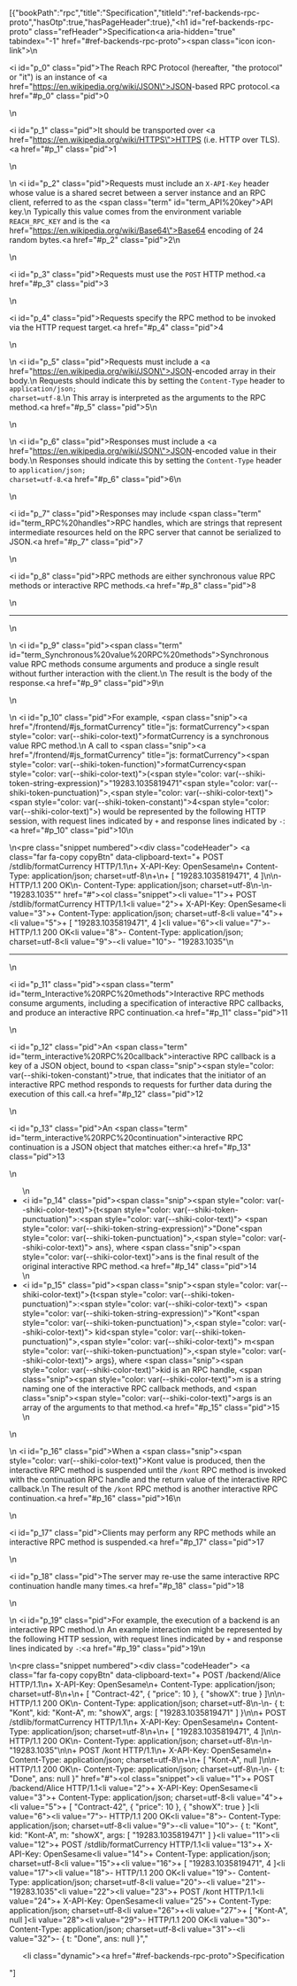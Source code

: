 [{"bookPath":"rpc","title":"Specification","titleId":"ref-backends-rpc-proto","hasOtp":true,"hasPageHeader":true},"<h1 id=\"ref-backends-rpc-proto\" class=\"refHeader\">Specification<a aria-hidden=\"true\" tabindex=\"-1\" href=\"#ref-backends-rpc-proto\"><span class=\"icon icon-link\"></span></a></h1>\n<p><i id=\"p_0\" class=\"pid\"></i>The Reach RPC Protocol (hereafter, \"the protocol\" or \"it\") is an instance of <a href=\"https://en.wikipedia.org/wiki/JSON\">JSON</a>-based RPC protocol.<a href=\"#p_0\" class=\"pid\">0</a></p>\n<p><i id=\"p_1\" class=\"pid\"></i>It should be transported over <a href=\"https://en.wikipedia.org/wiki/HTTPS\">HTTPS</a> (i.e. HTTP over TLS).<a href=\"#p_1\" class=\"pid\">1</a></p>\n<p>\n  <i id=\"p_2\" class=\"pid\"></i>Requests must include an <code>X-API-Key</code> header whose value is a shared secret between a server instance and an RPC client, referred to as the <span class=\"term\" id=\"term_API%20key\">API key</span>.\n  Typically this value comes from the environment variable <code>REACH_RPC_KEY</code> and is the <a href=\"https://en.wikipedia.org/wiki/Base64\">Base64</a> encoding of 24 random bytes.<a href=\"#p_2\" class=\"pid\">2</a>\n</p>\n<p><i id=\"p_3\" class=\"pid\"></i>Requests must use the <code>POST</code> HTTP method.<a href=\"#p_3\" class=\"pid\">3</a></p>\n<p><i id=\"p_4\" class=\"pid\"></i>Requests specify the RPC method to be invoked via the HTTP request target.<a href=\"#p_4\" class=\"pid\">4</a></p>\n<p>\n  <i id=\"p_5\" class=\"pid\"></i>Requests must include a <a href=\"https://en.wikipedia.org/wiki/JSON\">JSON</a>-encoded array in their body.\n  Requests should indicate this by setting the <code>Content-Type</code> header to <code>application/json; charset=utf-8</code>.\n  This array is interpreted as the arguments to the RPC method.<a href=\"#p_5\" class=\"pid\">5</a>\n</p>\n<p>\n  <i id=\"p_6\" class=\"pid\"></i>Responses must include a <a href=\"https://en.wikipedia.org/wiki/JSON\">JSON</a>-encoded value in their body.\n  Responses should indicate this by setting the <code>Content-Type</code> header to <code>application/json; charset=utf-8</code>.<a href=\"#p_6\" class=\"pid\">6</a>\n</p>\n<p><i id=\"p_7\" class=\"pid\"></i>Responses may include <span class=\"term\" id=\"term_RPC%20handles\">RPC handles</span>, which are strings that represent intermediate resources held on the RPC server that cannot be serialized to JSON.<a href=\"#p_7\" class=\"pid\">7</a></p>\n<p><i id=\"p_8\" class=\"pid\"></i>RPC methods are either synchronous value RPC methods or interactive RPC methods.<a href=\"#p_8\" class=\"pid\">8</a></p>\n<hr>\n<p>\n  <i id=\"p_9\" class=\"pid\"></i><span class=\"term\" id=\"term_Synchronous%20value%20RPC%20methods\">Synchronous value RPC methods</span> consume arguments and produce a single result without further interaction with the client.\n  The result is the body of the response.<a href=\"#p_9\" class=\"pid\">9</a>\n</p>\n<p>\n  <i id=\"p_10\" class=\"pid\"></i>For example, <span class=\"snip\"><a href=\"/frontend/#js_formatCurrency\" title=\"js: formatCurrency\"><span style=\"color: var(--shiki-color-text)\">formatCurrency</span></a></span> is a synchronous value RPC method.\n  A call to <span class=\"snip\"><a href=\"/frontend/#js_formatCurrency\" title=\"js: formatCurrency\"><span style=\"color: var(--shiki-token-function)\">formatCurrency</span></a><span style=\"color: var(--shiki-color-text)\">(</span><span style=\"color: var(--shiki-token-string-expression)\">\"19283.1035819471\"</span><span style=\"color: var(--shiki-token-punctuation)\">,</span><span style=\"color: var(--shiki-color-text)\"> </span><span style=\"color: var(--shiki-token-constant)\">4</span><span style=\"color: var(--shiki-color-text)\">)</span></span> would be represented by the following HTTP session, with request lines indicated by <code>+</code> and response lines indicated by <code>-</code>:<a href=\"#p_10\" class=\"pid\">10</a>\n</p>\n<pre class=\"snippet numbered\"><div class=\"codeHeader\">&nbsp;<a class=\"far fa-copy copyBtn\" data-clipboard-text=\"+ POST /stdlib/formatCurrency HTTP/1.1\n+ X-API-Key: OpenSesame\n+ Content-Type: application/json; charset=utf-8\n+\n+ [ &quot;19283.1035819471&quot;, 4 ]\n\n- HTTP/1.1 200 OK\n- Content-Type: application/json; charset=utf-8\n-\n- &quot;19283.1035&quot;\" href=\"#\"></a></div><ol class=\"snippet\"><li value=\"1\">+ POST /stdlib/formatCurrency HTTP/1.1</li><li value=\"2\">+ X-API-Key: OpenSesame</li><li value=\"3\">+ Content-Type: application/json; charset=utf-8</li><li value=\"4\">+</li><li value=\"5\">+ [ \"19283.1035819471\", 4 ]</li><li value=\"6\"></li><li value=\"7\">- HTTP/1.1 200 OK</li><li value=\"8\">- Content-Type: application/json; charset=utf-8</li><li value=\"9\">-</li><li value=\"10\">- \"19283.1035\"</li></ol></pre>\n<hr>\n<p><i id=\"p_11\" class=\"pid\"></i><span class=\"term\" id=\"term_Interactive%20RPC%20methods\">Interactive RPC methods</span> consume arguments, including a specification of interactive RPC callbacks, and produce an interactive RPC continuation.<a href=\"#p_11\" class=\"pid\">11</a></p>\n<p><i id=\"p_12\" class=\"pid\"></i>An <span class=\"term\" id=\"term_interactive%20RPC%20callback\">interactive RPC callback</span> is a key of a JSON object, bound to <span class=\"snip\"><span style=\"color: var(--shiki-token-constant)\">true</span></span>, that indicates that the initiator of an interactive RPC method responds to requests for further data during the execution of this call.<a href=\"#p_12\" class=\"pid\">12</a></p>\n<p><i id=\"p_13\" class=\"pid\"></i>An <span class=\"term\" id=\"term_interactive%20RPC%20continuation\">interactive RPC continuation</span> is a JSON object that matches either:<a href=\"#p_13\" class=\"pid\">13</a></p>\n<ul>\n  <li><i id=\"p_14\" class=\"pid\"></i><span class=\"snip\"><span style=\"color: var(--shiki-color-text)\">{t</span><span style=\"color: var(--shiki-token-punctuation)\">:</span><span style=\"color: var(--shiki-color-text)\"> </span><span style=\"color: var(--shiki-token-string-expression)\">\"Done\"</span><span style=\"color: var(--shiki-token-punctuation)\">,</span><span style=\"color: var(--shiki-color-text)\"> ans}</span></span>, where <span class=\"snip\"><span style=\"color: var(--shiki-color-text)\">ans</span></span> is the final result of the original interactive RPC method.<a href=\"#p_14\" class=\"pid\">14</a></li>\n  <li><i id=\"p_15\" class=\"pid\"></i><span class=\"snip\"><span style=\"color: var(--shiki-color-text)\">{t</span><span style=\"color: var(--shiki-token-punctuation)\">:</span><span style=\"color: var(--shiki-color-text)\"> </span><span style=\"color: var(--shiki-token-string-expression)\">\"Kont\"</span><span style=\"color: var(--shiki-token-punctuation)\">,</span><span style=\"color: var(--shiki-color-text)\"> kid</span><span style=\"color: var(--shiki-token-punctuation)\">,</span><span style=\"color: var(--shiki-color-text)\"> m</span><span style=\"color: var(--shiki-token-punctuation)\">,</span><span style=\"color: var(--shiki-color-text)\"> args}</span></span>, where <span class=\"snip\"><span style=\"color: var(--shiki-color-text)\">kid</span></span> is an RPC handle, <span class=\"snip\"><span style=\"color: var(--shiki-color-text)\">m</span></span> is a string naming one of the interactive RPC callback methods, and <span class=\"snip\"><span style=\"color: var(--shiki-color-text)\">args</span></span> is an array of the arguments to that method.<a href=\"#p_15\" class=\"pid\">15</a></li>\n</ul>\n<p>\n  <i id=\"p_16\" class=\"pid\"></i>When a <span class=\"snip\"><span style=\"color: var(--shiki-color-text)\">Kont</span></span> value is produced, then the interactive RPC method is suspended until the <code>/kont</code> RPC method is invoked with the continuation RPC handle and the return value of the interactive RPC callback.\n  The result of the <code>/kont</code> RPC method is another interactive RPC continuation.<a href=\"#p_16\" class=\"pid\">16</a>\n</p>\n<p><i id=\"p_17\" class=\"pid\"></i>Clients may perform any RPC methods while an interactive RPC method is suspended.<a href=\"#p_17\" class=\"pid\">17</a></p>\n<p><i id=\"p_18\" class=\"pid\"></i>The server may re-use the same interactive RPC continuation handle many times.<a href=\"#p_18\" class=\"pid\">18</a></p>\n<p>\n  <i id=\"p_19\" class=\"pid\"></i>For example, the execution of a backend is an interactive RPC method.\n  An example interaction might be represented by the following HTTP session, with request lines indicated by <code>+</code> and response lines indicated by <code>-</code>:<a href=\"#p_19\" class=\"pid\">19</a>\n</p>\n<pre class=\"snippet numbered\"><div class=\"codeHeader\">&nbsp;<a class=\"far fa-copy copyBtn\" data-clipboard-text=\"+ POST /backend/Alice HTTP/1.1\n+ X-API-Key: OpenSesame\n+ Content-Type: application/json; charset=utf-8\n+\n+ [ &quot;Contract-42&quot;, { &quot;price&quot;: 10 }, { &quot;showX&quot;: true } ]\n\n- HTTP/1.1 200 OK\n- Content-Type: application/json; charset=utf-8\n-\n- { t: &quot;Kont&quot;, kid: &quot;Kont-A&quot;, m: &quot;showX&quot;, args: [ &quot;19283.1035819471&quot; ] }\n\n+ POST /stdlib/formatCurrency HTTP/1.1\n+ X-API-Key: OpenSesame\n+ Content-Type: application/json; charset=utf-8\n+\n+ [ &quot;19283.1035819471&quot;, 4 ]\n\n- HTTP/1.1 200 OK\n- Content-Type: application/json; charset=utf-8\n-\n- &quot;19283.1035&quot;\n\n+ POST /kont HTTP/1.1\n+ X-API-Key: OpenSesame\n+ Content-Type: application/json; charset=utf-8\n+\n+ [ &quot;Kont-A&quot;, null ]\n\n- HTTP/1.1 200 OK\n- Content-Type: application/json; charset=utf-8\n-\n- { t: &quot;Done&quot;, ans: null }\" href=\"#\"></a></div><ol class=\"snippet\"><li value=\"1\">+ POST /backend/Alice HTTP/1.1</li><li value=\"2\">+ X-API-Key: OpenSesame</li><li value=\"3\">+ Content-Type: application/json; charset=utf-8</li><li value=\"4\">+</li><li value=\"5\">+ [ \"Contract-42\", { \"price\": 10 }, { \"showX\": true } ]</li><li value=\"6\"></li><li value=\"7\">- HTTP/1.1 200 OK</li><li value=\"8\">- Content-Type: application/json; charset=utf-8</li><li value=\"9\">-</li><li value=\"10\">- { t: \"Kont\", kid: \"Kont-A\", m: \"showX\", args: [ \"19283.1035819471\" ] }</li><li value=\"11\"></li><li value=\"12\">+ POST /stdlib/formatCurrency HTTP/1.1</li><li value=\"13\">+ X-API-Key: OpenSesame</li><li value=\"14\">+ Content-Type: application/json; charset=utf-8</li><li value=\"15\">+</li><li value=\"16\">+ [ \"19283.1035819471\", 4 ]</li><li value=\"17\"></li><li value=\"18\">- HTTP/1.1 200 OK</li><li value=\"19\">- Content-Type: application/json; charset=utf-8</li><li value=\"20\">-</li><li value=\"21\">- \"19283.1035\"</li><li value=\"22\"></li><li value=\"23\">+ POST /kont HTTP/1.1</li><li value=\"24\">+ X-API-Key: OpenSesame</li><li value=\"25\">+ Content-Type: application/json; charset=utf-8</li><li value=\"26\">+</li><li value=\"27\">+ [ \"Kont-A\", null ]</li><li value=\"28\"></li><li value=\"29\">- HTTP/1.1 200 OK</li><li value=\"30\">- Content-Type: application/json; charset=utf-8</li><li value=\"31\">-</li><li value=\"32\">- { t: \"Done\", ans: null }</li></ol></pre>","<ul><li class=\"dynamic\"><a href=\"#ref-backends-rpc-proto\">Specification</a></li></ul>"]